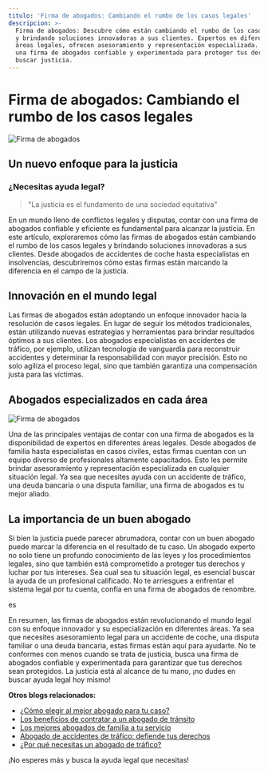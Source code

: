 ```yaml
---
titulo: 'Firma de abogados: Cambiando el rumbo de los casos legales'
descripcion: >-
  Firma de abogados: Descubre cómo están cambiando el rumbo de los casos legales
  y brindando soluciones innovadoras a sus clientes. Expertos en diferentes
  áreas legales, ofrecen asesoramiento y representación especializada. Confía en
  una firma de abogados confiable y experimentada para proteger tus derechos y
  buscar justicia.
---
```


# Firma de abogados: Cambiando el rumbo de los casos legales

![Firma de abogados](./img/firma-de-abogados-1.webp)

## Un nuevo enfoque para la justicia

### ¿Necesitas ayuda legal?

> "La justicia es el fundamento de una sociedad equitativa"

En un mundo lleno de conflictos legales y disputas, contar con una firma de abogados confiable y eficiente es fundamental para alcanzar la justicia. En este artículo, exploraremos cómo las firmas de abogados están cambiando el rumbo de los casos legales y brindando soluciones innovadoras a sus clientes. Desde abogados de accidentes de coche hasta especialistas en insolvencias, descubriremos cómo estas firmas están marcando la diferencia en el campo de la justicia.

## Innovación en el mundo legal

Las firmas de abogados están adoptando un enfoque innovador hacia la resolución de casos legales. En lugar de seguir los métodos tradicionales, están utilizando nuevas estrategias y herramientas para brindar resultados óptimos a sus clientes. Los abogados especialistas en accidentes de tráfico, por ejemplo, utilizan tecnología de vanguardia para reconstruir accidentes y determinar la responsabilidad con mayor precisión. Esto no solo agiliza el proceso legal, sino que también garantiza una compensación justa para las víctimas.

## Abogados especializados en cada área

![Firma de abogados](./img/firma-de-abogados-2.webp)

Una de las principales ventajas de contar con una firma de abogados es la disponibilidad de expertos en diferentes áreas legales. Desde abogados de familia hasta especialistas en casos civiles, estas firmas cuentan con un equipo diverso de profesionales altamente capacitados. Esto les permite brindar asesoramiento y representación especializada en cualquier situación legal. Ya sea que necesites ayuda con un accidente de tráfico, una deuda bancaria o una disputa familiar, una firma de abogados es tu mejor aliado.

## La importancia de un buen abogado

Si bien la justicia puede parecer abrumadora, contar con un buen abogado puede marcar la diferencia en el resultado de tu caso. Un abogado experto no solo tiene un profundo conocimiento de las leyes y los procedimientos legales, sino que también está comprometido a proteger tus derechos y luchar por tus intereses. Sea cual sea tu situación legal, es esencial buscar la ayuda de un profesional calificado. No te arriesgues a enfrentar el sistema legal por tu cuenta, confía en una firma de abogados de renombre.

es

En resumen, las firmas de abogados están revolucionando el mundo legal con su enfoque innovador y su especialización en diferentes áreas. Ya sea que necesites asesoramiento legal para un accidente de coche, una disputa familiar o una deuda bancaria, estas firmas están aquí para ayudarte. No te conformes con menos cuando se trata de justicia, busca una firma de abogados confiable y experimentada para garantizar que tus derechos sean protegidos. La justicia está al alcance de tu mano, ¡no dudes en buscar ayuda legal hoy mismo!

**Otros blogs relacionados:**

- [¿Cómo elegir al mejor abogado para tu caso?](abogados-accidente-coche)
- [Los beneficios de contratar a un abogado de tránsito](abogado-de-transito)
- [Los mejores abogados de familia a tu servicio](buenos-abogados-de-familia)
- [Abogado de accidentes de tráfico: defiende tus derechos](abogado-accidente-trafico)
- [¿Por qué necesitas un abogado de tráfico?](abogados-de-trafico)

¡No esperes más y busca la ayuda legal que necesitas!
